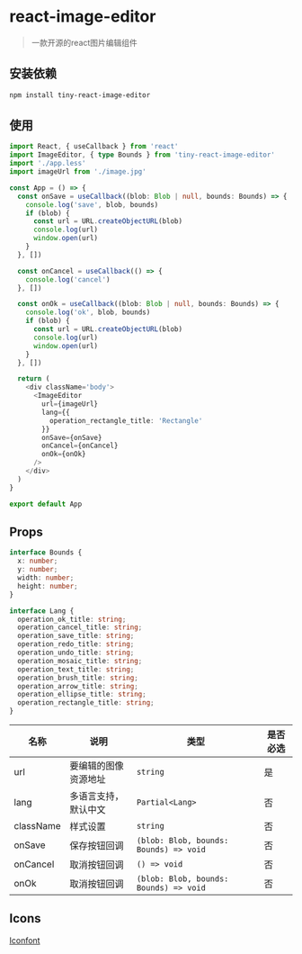 # react-image-editor

> 一款开源的react图片编辑组件

## 安装依赖

```bash
npm install tiny-react-image-editor
```

## 使用

```ts
import React, { useCallback } from 'react'
import ImageEditor, { type Bounds } from 'tiny-react-image-editor'
import './app.less'
import imageUrl from './image.jpg'

const App = () => {
  const onSave = useCallback((blob: Blob | null, bounds: Bounds) => {
    console.log('save', blob, bounds)
    if (blob) {
      const url = URL.createObjectURL(blob)
      console.log(url)
      window.open(url)
    }
  }, [])

  const onCancel = useCallback(() => {
    console.log('cancel')
  }, [])

  const onOk = useCallback((blob: Blob | null, bounds: Bounds) => {
    console.log('ok', blob, bounds)
    if (blob) {
      const url = URL.createObjectURL(blob)
      console.log(url)
      window.open(url)
    }
  }, [])

  return (
    <div className='body'>
      <ImageEditor
        url={imageUrl}
        lang={{
          operation_rectangle_title: 'Rectangle'
        }}
        onSave={onSave}
        onCancel={onCancel}
        onOk={onOk}
      />
    </div>
  )
}

export default App
```

## Props

```ts
interface Bounds {
  x: number;
  y: number;
  width: number;
  height: number;
}

interface Lang {
  operation_ok_title: string;
  operation_cancel_title: string;
  operation_save_title: string;
  operation_redo_title: string;
  operation_undo_title: string;
  operation_mosaic_title: string;
  operation_text_title: string;
  operation_brush_title: string;
  operation_arrow_title: string;
  operation_ellipse_title: string;
  operation_rectangle_title: string;
}
```

| 名称     | 说明                 | 类型                                   | 是否必选 |
| -------- | -------------------- | -------------------------------------- | -------- |
| url      | 要编辑的图像资源地址 | `string`                               | 是       |
| lang     | 多语言支持，默认中文 | `Partial<Lang>`                        | 否       |
| className| 样式设置 | `string`                        | 否       |
| onSave   | 保存按钮回调         | `(blob: Blob, bounds: Bounds) => void` | 否       |
| onCancel | 取消按钮回调         | `() => void`                           | 否       |
| onOk     | 取消按钮回调         | `(blob: Blob, bounds: Bounds) => void` | 否       |

## Icons

[Iconfont](https://at.alicdn.com/t/project/572327/6f652e79-fb8b-4164-9fb3-40a705433d93.html?spm=a313x.7781069.1998910419.34)
